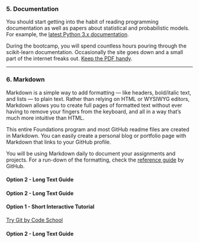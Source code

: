 ### <a name="section-e"></a>5. Documentation

You should start getting into the habit of reading programming documentation as well as papers about statistical and probabilistic models. For example, the [latest Python 3.x documentation](https://docs.python.org/3/).

During the bootcamp, you will spend countless hours pouring through the scikit-learn documentation. Occasionally the site goes down and a small part of the internet freaks out. [Keep the PDF handy](https://s3.amazonaws.com/ds-foundations/resources/scikit-learn-docs.pdf).

---

### <a name="section-f"></a>6. Markdown

Markdown is a simple way to add formatting — like headers, bold/italic text, and lists — to plain text. Rather than relying on HTML or WYSIWYG editors, Markdown allows you to create full pages of formatted text without ever having to remove your fingers from the keyboard, and all in a way that’s much more intuitive than HTML.

This entire Foundations program and most GitHub readme files are created in Markdown. You can easily create a personal blog or portfolio page with Markdown that links to your GitHub profile.

You will be using Markdown daily to document your assignments and projects. For a run-down of the formatting, check the [reference guide](https://github.com/adam-p/markdown-here/wiki/Markdown-Cheatsheet) by GitHub.


#### Option 2 - Long Text Guide



#### Option 2 - Long Text Guide


#### Option 1 - Short Interactive Tutorial

[Try Git by Code School](https://try.github.io/levels/1/challenges/1)

#### Option 2 - Long Text Guide
